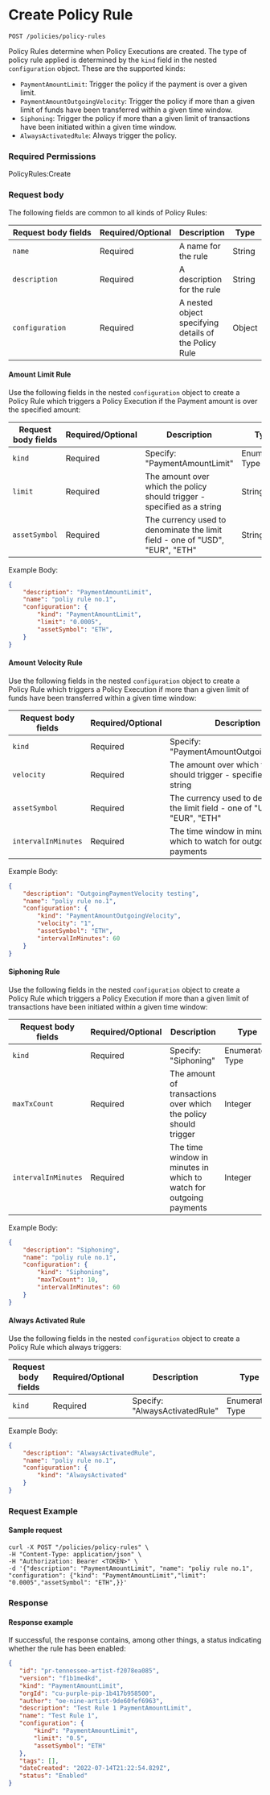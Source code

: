 # Create Policy Rule

`POST /policies/policy-rules`

Policy Rules determine when Policy Executions are created.   The type of policy rule applied is determined by the `kind` field in the nested `configuration` object.  These are the supported kinds:

* `PaymentAmountLimit`: Trigger the policy if the payment is over a given limit.
* `PaymentAmountOutgoingVelocity`: Trigger the policy if more than a given limit of funds have been transferred within a given time window.
* `Siphoning`: Trigger the policy if more than a given limit of transactions have been initiated within a given time window.
* `AlwaysActivatedRule`: Always trigger the policy.

### Required Permissions <a href="#scopes" id="scopes"></a>

PolicyRules:Create

### Request body <a href="#request-body" id="request-body"></a>

The following fields are common to all kinds of Policy Rules:

<table><thead><tr><th width="217">Request body fields</th><th width="113">Required/Optional</th><th>Description</th><th>Type</th></tr></thead><tbody><tr><td><code>name</code></td><td>Required</td><td>A name for the rule</td><td>String</td></tr><tr><td><code>description</code></td><td>Required</td><td>A description for the rule</td><td>String</td></tr><tr><td><code>configuration</code></td><td>Required</td><td>A nested object specifying details of the Policy Rule</td><td>Object</td></tr></tbody></table>

#### Amount Limit Rule

Use the following fields in the nested `configuration` object to create a Policy Rule which triggers a Policy Execution if the Payment amount is over the specified amount:

<table><thead><tr><th width="238">Request body fields</th><th width="113">Required/Optional</th><th width="240">Description</th><th>Type</th></tr></thead><tbody><tr><td><code>kind</code></td><td>Required</td><td>Specify: "PaymentAmountLimit"</td><td>Enumerated Type</td></tr><tr><td><code>limit</code></td><td>Required</td><td>The amount over which the policy should trigger - specified as a string</td><td>String</td></tr><tr><td><code>assetSymbol</code></td><td>Required</td><td>The currency used to denominate the limit field - one of "USD", "EUR", "ETH"</td><td>String</td></tr></tbody></table>



Example Body:

```json
{
    "description": "PaymentAmountLimit", 
    "name": "poliy rule no.1",
    "configuration": {
        "kind": "PaymentAmountLimit",
        "limit": "0.0005",
        "assetSymbol": "ETH",
    }
}
```

#### Amount Velocity Rule

Use the following fields in the nested `configuration` object to create a Policy Rule which triggers a Policy Execution if more than a given limit of funds have been transferred within a given time window:

<table><thead><tr><th width="220">Request body fields</th><th width="113">Required/Optional</th><th width="235">Description</th><th>Type</th></tr></thead><tbody><tr><td><code>kind</code></td><td>Required</td><td>Specify: "PaymentAmountOutgoingVelocity"</td><td>Enumerated Type</td></tr><tr><td><code>velocity</code></td><td>Required</td><td>The amount over which the policy should trigger - specified as a string</td><td>String</td></tr><tr><td><code>assetSymbol</code></td><td>Required</td><td>The currency used to denominate the limit field - one of "USD", "EUR", "ETH"</td><td>String</td></tr><tr><td><code>intervalInMinutes</code></td><td>Required</td><td>The time window in minutes in which to watch for outgoing payments</td><td>Integer</td></tr></tbody></table>

Example Body:

```json
{
    "description": "OutgoingPaymentVelocity testing", 
    "name": "poliy rule no.1",
    "configuration": {
        "kind": "PaymentAmountOutgoingVelocity",
        "velocity": "1",
        "assetSymbol": "ETH",
        "intervalInMinutes": 60
    }
}   
```

#### Siphoning Rule

Use the following fields in the nested `configuration` object to create a Policy Rule which triggers a Policy Execution if more than a given limit of transactions have been initiated within a given time window:

<table><thead><tr><th width="220">Request body fields</th><th width="113">Required/Optional</th><th>Description</th><th>Type</th></tr></thead><tbody><tr><td><code>kind</code></td><td>Required</td><td>Specify: "Siphoning"</td><td>Enumerated Type </td></tr><tr><td><code>maxTxCount</code></td><td>Required</td><td>The amount of transactions over which the policy should trigger </td><td>Integer</td></tr><tr><td><code>intervalInMinutes</code></td><td>Required</td><td>The time window in minutes in which to watch for outgoing payments</td><td>Integer</td></tr></tbody></table>

Example Body:

```json
{
    "description": "Siphoning", 
    "name": "poliy rule no.1",
    "configuration": {
        "kind": "Siphoning",
        "maxTxCount": 10,
        "intervalInMinutes": 60
    }
}
```

#### Always Activated Rule

Use the following fields in the nested `configuration` object to create a Policy Rule which always triggers:

<table><thead><tr><th width="220">Request body fields</th><th width="113">Required/Optional</th><th>Description</th><th>Type</th></tr></thead><tbody><tr><td><code>kind</code></td><td>Required</td><td>Specify: "AlwaysActivatedRule"</td><td>Enumerated Type</td></tr></tbody></table>

Example Body:

```json
{
    "description": "AlwaysActivatedRule", 
    "name": "poliy rule no.1",
    "configuration": {
        "kind": "AlwaysActivated"
    }
}
```

### Request Example <a href="#request-example.1" id="request-example.1"></a>

#### Sample request <a href="#sample-request" id="sample-request"></a>

```shell
curl -X POST "/policies/policy-rules" \
-H "Content-Type: application/json" \
-H "Authorization: Bearer <TOKEN>" \
-d '{"description": "PaymentAmountLimit", "name": "poliy rule no.1", "configuration": {"kind": "PaymentAmountLimit","limit": "0.0005","assetSymbol": "ETH",}}'

```

### Response <a href="#response" id="response"></a>

#### Response example <a href="#response-example" id="response-example"></a>

If successful, the response contains, among other things, a status indicating whether the rule has been enabled:

```json
{
   "id": "pr-tennessee-artist-f2078ea085",
   "version": "f1b1me4kd",
   "kind": "PaymentAmountLimit",
   "orgId": "cu-purple-pip-1b417b958500",
   "author": "oe-nine-artist-9de60fef6963",
   "description": "Test Rule 1 PaymentAmountLimit",
   "name": "Test Rule 1",
   "configuration": {
       "kind": "PaymentAmountLimit",
       "limit": "0.5",
       "assetSymbol": "ETH"
   },
   "tags": [],
   "dateCreated": "2022-07-14T21:22:54.829Z",
   "status": "Enabled"
}
```

